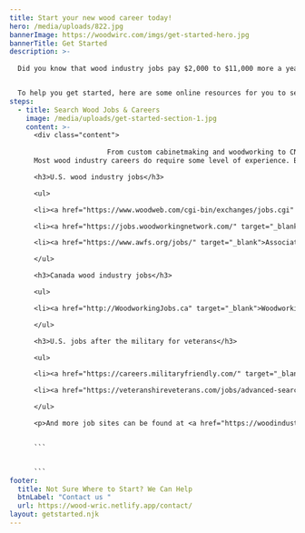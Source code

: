 ```yaml
---
title: Start your new wood career today!
hero: /media/uploads/822.jpg
bannerImage: https://woodwirc.com/imgs/get-started-hero.jpg
bannerTitle: Get Started
description: >-
  
  Did you know that wood industry jobs pay $2,000 to $11,000 more a year than many jobs that require a bachelor’s degree? What’s more, you can sometimes get paid while starting an entry-level woodworking job or other wood industry position while you train as an apprentice.


  To help you get started, here are some online resources for you to search for current jobs in the wood industry. No experience? No problem. Search the scholarship and apprenticeship opportunities below, to get the experience you need. In many cases, employers are looking for current apprentices to hire for entry-level jobs!
steps:
  - title: Search Wood Jobs & Careers
    image: /media/uploads/get-started-section-1.jpg
    content: >-
      <div class="content">
      					
      					From custom cabinetmaking and woodworking to CNC machining and CAD design to woodturning and architectural millwork, the right wood industry job is waiting for you. If you are a military vet, you may already have the experience level to qualify.
      Most wood industry careers do require some level of experience. But some jobs, such as an entry-level interior trim carpenter, will train you if you have no experience.

      <h3>U.S. wood industry jobs</h3>

      <ul>

      <li><a href="https://www.woodweb.com/cgi-bin/exchanges/jobs.cgi" target="_blank">WOODWEB Job Board</a></li>

      <li><a href="https://jobs.woodworkingnetwork.com/" target="_blank">Woodworking Network Job Board</a></li>

      <li><a href="https://www.awfs.org/jobs/" target="_blank">Association of Woodworking &amp; Furnishing Suppliers Job Board</a></li>

      </ul>

      <h3>Canada wood industry jobs</h3>

      <ul>

      <li><a href="http://WoodworkingJobs.ca" target="_blank">WoodworkingJobs.ca</a></li>

      </ul>

      <h3>U.S. jobs after the military for veterans</h3>

      <ul>

      <li><a href="https://careers.militaryfriendly.com/" target="_blank">G.I. Jobs Career Portal</a></li>

      <li><a href="https://veteranshireveterans.com/jobs/advanced-search/" target="_blank">Veterans Hire Veterans Employment Network</a></li>

      </ul>

      <p>And more job sites can be found at <a href="https://woodindustryed.org/career-info-jobs/" target="_blank">woodindustryed.org</a></p>


      ```


      ```
footer:
  title: Not Sure Where to Start? We Can Help
  btnLabel: "Contact us "
  url: https://wood-wric.netlify.app/contact/
layout: getstarted.njk
---
```

